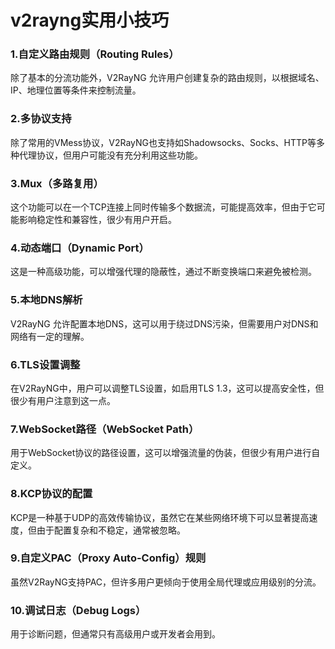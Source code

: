 # v2rayng实用小技巧  


### 1.自定义路由规则（Routing Rules）  
除了基本的分流功能外，V2RayNG 允许用户创建复杂的路由规则，以根据域名、IP、地理位置等条件来控制流量。  

### 2.多协议支持  
除了常用的VMess协议，V2RayNG也支持如Shadowsocks、Socks、HTTP等多种代理协议，但用户可能没有充分利用这些功能。  

### 3.Mux（多路复用）  
这个功能可以在一个TCP连接上同时传输多个数据流，可能提高效率，但由于它可能影响稳定性和兼容性，很少有用户开启。  

### 4.动态端口（Dynamic Port）  
这是一种高级功能，可以增强代理的隐蔽性，通过不断变换端口来避免被检测。  

### 5.本地DNS解析  
V2RayNG 允许配置本地DNS，这可以用于绕过DNS污染，但需要用户对DNS和网络有一定的理解。  

### 6.TLS设置调整  
在V2RayNG中，用户可以调整TLS设置，如启用TLS 1.3，这可以提高安全性，但很少有用户注意到这一点。  

### 7.WebSocket路径（WebSocket Path）  
用于WebSocket协议的路径设置，这可以增强流量的伪装，但很少有用户进行自定义。  

### 8.KCP协议的配置  
KCP是一种基于UDP的高效传输协议，虽然它在某些网络环境下可以显著提高速度，但由于配置复杂和不稳定，通常被忽略。  

### 9.自定义PAC（Proxy Auto-Config）规则  
虽然V2RayNG支持PAC，但许多用户更倾向于使用全局代理或应用级别的分流。  

###   10.调试日志（Debug Logs）  
用于诊断问题，但通常只有高级用户或开发者会用到。  
